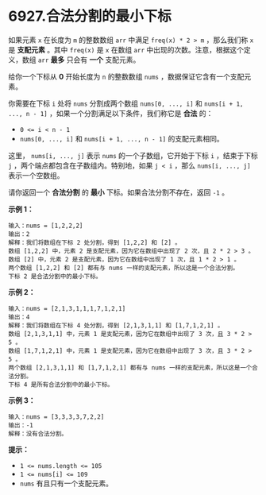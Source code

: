 # 6927.合法分割的最小下标

如果元素 `x` 在长度为 `m` 的整数数组 `arr` 中满足 `freq(x) * 2 > m` ，那么我们称 `x` 是 **支配元素** 。其中 `freq(x)` 是 `x` 在数组 `arr` 中出现的次数。注意，根据这个定义，数组 `arr` **最多** 只会有 **一个** 支配元素。

给你一个下标从 **0** 开始长度为 `n` 的整数数组 `nums` ，数据保证它含有一个支配元素。

你需要在下标 `i` 处将 `nums` 分割成两个数组 `nums[0, ..., i]` 和 `nums[i + 1, ..., n - 1]` ，如果一个分割满足以下条件，我们称它是 **合法** 的：

- `0 <= i < n - 1`
- `nums[0, ..., i]` 和 `nums[i + 1, ..., n - 1]` 的支配元素相同。

这里， `nums[i, ..., j]` 表示 `nums` 的一个子数组，它开始于下标 `i` ，结束于下标 `j` ，两个端点都包含在子数组内。特别地，如果 `j < i` ，那么 `nums[i, ..., j]` 表示一个空数组。

请你返回一个 **合法分割** 的 **最小** 下标。如果合法分割不存在，返回 `-1` 。

 

**示例 1：**

```
输入：nums = [1,2,2,2]
输出：2
解释：我们将数组在下标 2 处分割，得到 [1,2,2] 和 [2] 。
数组 [1,2,2] 中，元素 2 是支配元素，因为它在数组中出现了 2 次，且 2 * 2 > 3 。
数组 [2] 中，元素 2 是支配元素，因为它在数组中出现了 1 次，且 1 * 2 > 1 。
两个数组 [1,2,2] 和 [2] 都有与 nums 一样的支配元素，所以这是一个合法分割。
下标 2 是合法分割中的最小下标。
```

**示例 2：**

```
输入：nums = [2,1,3,1,1,1,7,1,2,1]
输出：4
解释：我们将数组在下标 4 处分割，得到 [2,1,3,1,1] 和 [1,7,1,2,1] 。
数组 [2,1,3,1,1] 中，元素 1 是支配元素，因为它在数组中出现了 3 次，且 3 * 2 > 5 。
数组 [1,7,1,2,1] 中，元素 1 是支配元素，因为它在数组中出现了 3 次，且 3 * 2 > 5 。
两个数组 [2,1,3,1,1] 和 [1,7,1,2,1] 都有与 nums 一样的支配元素，所以这是一个合法分割。
下标 4 是所有合法分割中的最小下标。
```

**示例 3：**

```
输入：nums = [3,3,3,3,7,2,2]
输出：-1
解释：没有合法分割。
```

 

**提示：**

- `1 <= nums.length <= 105`
- `1 <= nums[i] <= 109`
- `nums` 有且只有一个支配元素。